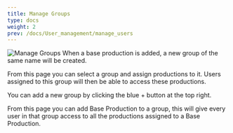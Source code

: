 ```yaml
---
title: Manage Groups
type: docs
weight: 2
prev: /docs/User_management/manage_users
---
```

![Manage Groups](/images/Manage_groups.png)
When a base production is added, a new group of the same name will be created. 

From this page you can select a group and assign productions to it. Users assigned to this group will then be able to access these productions. 

You can add a new group by clicking the blue + button at the top right.

From this page you can add Base Production to a group, this will give every user in that group access to all the productions assigned to a Base Production. 
